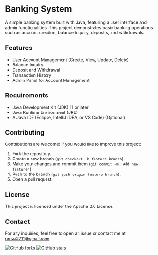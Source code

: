 # Banking System

A simple banking system built with Java, featuring a user interface and admin functionalities. This project demonstrates basic banking operations such as account creation, balance inquiry, deposits, and withdrawals.

## Features
- User Account Management (Create, View, Update, Delete)
- Balance Inquiry
- Deposit and Withdrawal
- Transaction History
- Admin Panel for Account Management

## Requirements
- Java Development Kit (JDK) 11 or later
- Java Runtime Environment (JRE)
- A Java IDE (Eclipse, IntelliJ IDEA, or VS Code) (Optional)



## Contributing
Contributions are welcome! If you would like to improve this project:
1. Fork the repository.
2. Create a new branch (`git checkout -b feature-branch`).
3. Make your changes and commit them (`git commit -m 'Add new feature'`).
4. Push to the branch (`git push origin feature-branch`).
5. Open a pull request.

## License
This project is licensed under the Apache 2.0 License.

## Contact
For any inquiries, feel free to open an issue or contact me at renzz2711@gmail.com

[![GitHub forks](https://img.shields.io/github/forks/Mojang/brigadier.svg?style=social&label=Fork)](https://github.com/Mojang/brigadier/fork) [![GitHub stars](https://img.shields.io/github/stars/Mojang/brigadier.svg?style=social&label=Stars)](https://github.com/Mojang/brigadier/stargazers)
